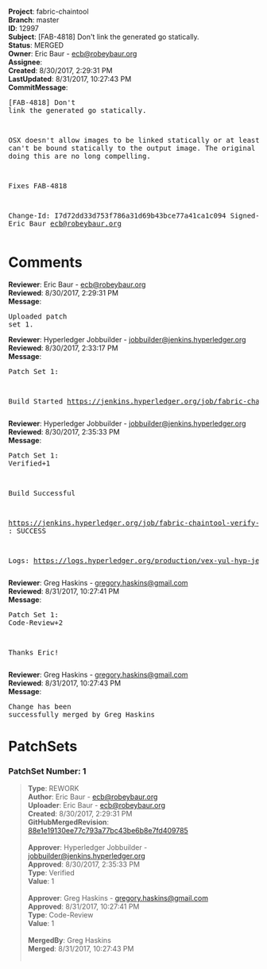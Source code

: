 <strong>Project</strong>: fabric-chaintool<br><strong>Branch</strong>: master<br><strong>ID</strong>: 12997<br><strong>Subject</strong>: [FAB-4818] Don't link the generated go statically.<br><strong>Status</strong>: MERGED<br><strong>Owner</strong>: Eric Baur - ecb@robeybaur.org<br><strong>Assignee</strong>:<br><strong>Created</strong>: 8/30/2017, 2:29:31 PM<br><strong>LastUpdated</strong>: 8/31/2017, 10:27:43 PM<br><strong>CommitMessage</strong>:<br><pre>[FAB-4818] Don't link the generated go statically.

OSX doesn't allow images to be linked statically or at least libgcc can't be bound statically to the output image. The original reasons for doing this are no long compelling.

Fixes FAB-4818

Change-Id: I7d72dd33d753f786a31d69b43bce77a41ca1c094
Signed-off-by: Eric Baur <ecb@robeybaur.org>
</pre><h1>Comments</h1><strong>Reviewer</strong>: Eric Baur - ecb@robeybaur.org<br><strong>Reviewed</strong>: 8/30/2017, 2:29:31 PM<br><strong>Message</strong>: <pre>Uploaded patch set 1.</pre><strong>Reviewer</strong>: Hyperledger Jobbuilder - jobbuilder@jenkins.hyperledger.org<br><strong>Reviewed</strong>: 8/30/2017, 2:33:17 PM<br><strong>Message</strong>: <pre>Patch Set 1:

Build Started https://jenkins.hyperledger.org/job/fabric-chaintool-verify-x86_64/87/</pre><strong>Reviewer</strong>: Hyperledger Jobbuilder - jobbuilder@jenkins.hyperledger.org<br><strong>Reviewed</strong>: 8/30/2017, 2:35:33 PM<br><strong>Message</strong>: <pre>Patch Set 1: Verified+1

Build Successful 

https://jenkins.hyperledger.org/job/fabric-chaintool-verify-x86_64/87/ : SUCCESS

Logs: https://logs.hyperledger.org/production/vex-yul-hyp-jenkins-1/fabric-chaintool-verify-x86_64/87</pre><strong>Reviewer</strong>: Greg Haskins - gregory.haskins@gmail.com<br><strong>Reviewed</strong>: 8/31/2017, 10:27:41 PM<br><strong>Message</strong>: <pre>Patch Set 1: Code-Review+2

Thanks Eric!</pre><strong>Reviewer</strong>: Greg Haskins - gregory.haskins@gmail.com<br><strong>Reviewed</strong>: 8/31/2017, 10:27:43 PM<br><strong>Message</strong>: <pre>Change has been successfully merged by Greg Haskins</pre><h1>PatchSets</h1><h3>PatchSet Number: 1</h3><blockquote><strong>Type</strong>: REWORK<br><strong>Author</strong>: Eric Baur - ecb@robeybaur.org<br><strong>Uploader</strong>: Eric Baur - ecb@robeybaur.org<br><strong>Created</strong>: 8/30/2017, 2:29:31 PM<br><strong>GitHubMergedRevision</strong>: [88e1e19130ee77c793a77bc43be6b8e7fd409785](https://github.com/hyperledger-gerrit-archive/fabric-chaintool/commit/88e1e19130ee77c793a77bc43be6b8e7fd409785)<br><br><strong>Approver</strong>: Hyperledger Jobbuilder - jobbuilder@jenkins.hyperledger.org<br><strong>Approved</strong>: 8/30/2017, 2:35:33 PM<br><strong>Type</strong>: Verified<br><strong>Value</strong>: 1<br><br><strong>Approver</strong>: Greg Haskins - gregory.haskins@gmail.com<br><strong>Approved</strong>: 8/31/2017, 10:27:41 PM<br><strong>Type</strong>: Code-Review<br><strong>Value</strong>: 1<br><br><strong>MergedBy</strong>: Greg Haskins<br><strong>Merged</strong>: 8/31/2017, 10:27:43 PM<br><br></blockquote>